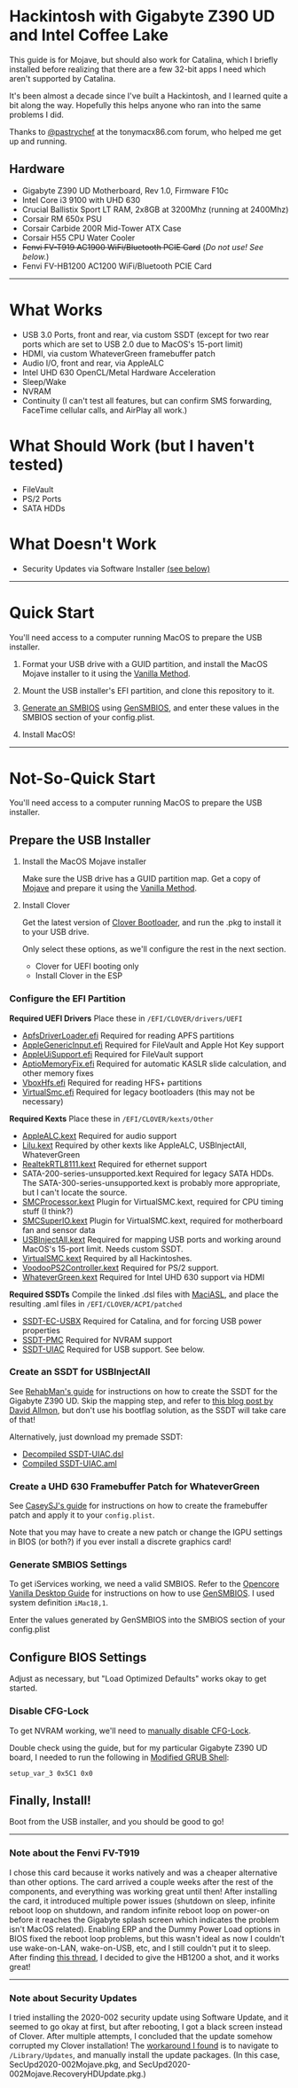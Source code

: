 # Hackintosh with Gigabyte Z390 UD and Intel Coffee Lake

This guide is for Mojave, but should also work for Catalina, which I briefly installed before realizing that there are a few 32-bit apps I need which aren't supported by Catalina.

It's been almost a decade since I've built a Hackintosh, and I learned quite a bit along the way. Hopefully this helps anyone who ran into the same problems I did.

Thanks to [@pastrychef](https://www.tonymacx86.com/members/pastrychef.816738/) at the tonymacx86.com forum, who helped me get up and running. 

## Hardware
* Gigabyte Z390 UD Motherboard, Rev 1.0, Firmware F10c
* Intel Core i3 9100 with UHD 630
* Crucial Ballistix Sport LT RAM, 2x8GB at 3200Mhz (running at 2400Mhz)
* Corsair RM 650x PSU
* Corsair Carbide 200R Mid-Tower ATX Case
* Corsair H55 CPU Water Cooler
* ~~Fenvi FV-T919 AC1900 WiFi/Bluetooth PCIE Card~~ (*Do not use! See below.*)
* Fenvi FV-HB1200 AC1200 WiFi/Bluetooth PCIE Card

---

# What Works
* USB 3.0 Ports, front and rear, via custom SSDT (except for two rear ports which are set to USB 2.0 due to MacOS's 15-port limit)
* HDMI, via custom WhateverGreen framebuffer patch
* Audio I/O, front and rear, via AppleALC
* Intel UHD 630 OpenCL/Metal Hardware Acceleration
* Sleep/Wake
* NVRAM
* Continuity (I can't test all features, but can confirm SMS forwarding, FaceTime cellular calls, and AirPlay all work.)

# What Should Work (but I haven't tested)
* FileVault
* PS/2 Ports
* SATA HDDs

# What Doesn't Work
* Security Updates via Software Installer [(see below)](#note-about-security-updates)

---

# Quick Start
You'll need access to a computer running MacOS to prepare the USB installer. 

1. Format your USB drive with a GUID partition, and install the MacOS Mojave installer to it using the [Vanilla Method](https://hackintosh.gitbook.io/-r-hackintosh-vanilla-desktop-guide/gathering-kexts). 
    
2. Mount the USB installer's EFI partition, and clone this repository to it. 

3. [Generate an SMBIOS](https://khronokernel-2.gitbook.io/opencore-vanilla-desktop-guide/post-install/post-install/iservices) using [GenSMBIOS](https://github.com/corpnewt/GenSMBIOS), and enter these values in the SMBIOS section of your config.plist.

4. Install MacOS!

---

# Not-So-Quick Start
You'll need access to a computer running MacOS to prepare the USB installer. 

## Prepare the USB Installer

1. Install the MacOS Mojave installer

    Make sure the USB drive has a GUID partition map. Get a copy of [Mojave](https://itunes.apple.com/us/app/macos-mojave/id1398502828?ls=1&mt=12) and prepare it using the [Vanilla Method](https://hackintosh.gitbook.io/-r-hackintosh-vanilla-desktop-guide/gathering-kexts).

2. Install Clover

    Get the latest version of [Clover Bootloader](https://github.com/CloverHackyColor/CloverBootloader/releases), and run the .pkg to install it to your USB drive.

    Only select these options, as we'll configure the rest in the next section.
    * Clover for UEFI booting only
    * Install Clover in the ESP 

### Configure the EFI Partition

**Required UEFI Drivers**
Place these in `/EFI/CLOVER/drivers/UEFI`
* [ApfsDriverLoader.efi](https://github.com/acidanthera/AppleSupportPkg/releases/tag/2.0.9)
    Required for reading APFS partitions
* [AppleGenericInput.efi](https://github.com/acidanthera/AppleSupportPkg/releases/tag/2.0.9)
    Required for FileVault and Apple Hot Key support
* [AppleUiSupport.efi](https://github.com/acidanthera/AppleSupportPkg/releases/tag/2.0.9)
    Required for FileVault support
* [AptioMemoryFix.efi](https://github.com/acidanthera/AptioFixPkg/releases) 
    Required for automatic KASLR slide calculation, and other memory fixes
* [VboxHfs.efi](https://github.com/acidanthera/AppleSupportPkg/releases/tag/2.0.9)
    Required for reading HFS+ partitions
* [VirtualSmc.efi](https://github.com/acidanthera/VirtualSMC/releases)
    Required for legacy bootloaders (this may not be necessary)

**Required Kexts**
Place these in `/EFI/CLOVER/kexts/Other`
* [AppleALC.kext](https://github.com/acidanthera/AppleALC/releases)
    Required for audio support
* [Lilu.kext](https://github.com/acidanthera/Lilu/releases)
    Required by other kexts like AppleALC, USBInjectAll, WhateverGreen
* [RealtekRTL8111.kext](https://github.com/Mieze/RTL8111_driver_for_OS_X/releases)
    Required for ethernet support
* SATA-200-series-unsupported.kext
    Required for legacy SATA HDDs. The SATA-300-series-unsupported.kext is probably more appropriate, but I can't locate the source.
* [SMCProcessor.kext](https://github.com/acidanthera/VirtualSMC/releases)
    Plugin for VirtualSMC.kext, required for CPU timing stuff (I think?)
* [SMCSuperIO.kext](https://github.com/acidanthera/VirtualSMC/releases)
    Plugin for VirtualSMC.kext, required for motherboard fan and sensor data
* [USBInjectAll.kext](https://github.com/RehabMan/OS-X-USB-Inject-All#downloads)
    Required for mapping USB ports and working around MacOS's 15-port limit. Needs custom SSDT.
* [VirtualSMC.kext](https://github.com/acidanthera/VirtualSMC/releases)
    Required by all Hackintoshes.
* [VoodooPS2Controller.kext](https://github.com/acidanthera/VoodooPS2/releases)
    Required for PS/2 support.
* [WhateverGreen.kext](https://github.com/acidanthera/whatevergreen/releases)
    Required for Intel UHD 630 support via HDMI

**Required SSDTs**
Compile the linked .dsl files with [MaciASL](https://github.com/acidanthera/MaciASL/releases), and place the resulting .aml files in `/EFI/CLOVER/ACPI/patched`
* [SSDT-EC-USBX](https://github.com/acidanthera/OpenCorePkg/blob/master/Docs/AcpiSamples/SSDT-EC-USBX.dsl)
    Required for Catalina, and for forcing USB power properties
* [SSDT-PMC](https://github.com/acidanthera/OpenCorePkg/blob/master/Docs/AcpiSamples/SSDT-PMC.dsl) 
    Required for NVRAM support
* [SSDT-UIAC](/includes/ACPI/patches/SSDT-UIAC.dsl)
    Required for USB support. See below.

### Create an SSDT for USBInjectAll
See [RehabMan's guide](https://www.tonymacx86.com/threads/guide-10-11-usb-changes-and-solutions.173616/) for instructions on how to create the SSDT for the Gigabyte Z390 UD. Skip the mapping step, and refer to [this blog post by David Allmon](https://davidallmon.com/projects/hack-build-2), but don't use his bootflag solution, as the SSDT will take care of that!

Alternatively, just download my premade SSDT:
* [Decompiled SSDT-UIAC.dsl](/includes/ACPI/patches/SSDT-UIAC.dsl)
* [Compiled SSDT-UIAC.aml](/EFI/CLOVER/ACPI/patched/SSDT-UIAC.aml)

### Create a UHD 630 Framebuffer Patch for WhateverGreen
See [CaseySJ's guide](https://www.tonymacx86.com/threads/guide-general-framebuffer-patching-guide-hdmi-black-screen-problem.269149/) for instructions on how to create the framebuffer patch and apply it to your `config.plist`.

Note that you may have to create a new patch or change the IGPU settings in BIOS (or both?) if you ever install a discrete graphics card! 

### Generate SMBIOS Settings
To get iServices working, we need a valid SMBIOS. Refer to the [Opencore Vanilla Desktop Guide](https://khronokernel-2.gitbook.io/opencore-vanilla-desktop-guide/post-install/post-install/iservices) for instructions on how to use [GenSMBIOS](https://github.com/corpnewt/GenSMBIOS). I used system definition `iMac18,1`.

Enter the values generated by GenSMBIOS into the SMBIOS section of your config.plist

## Configure BIOS Settings
Adjust as necessary, but "Load Optimized Defaults" works okay to get started.

### Disable CFG-Lock
To get NVRAM working, we'll need to [manually disable CFG-Lock](https://khronokernel-2.gitbook.io/opencore-vanilla-desktop-guide/post-install/post-install/msr-lock).

Double check using the guide, but for my particular Gigabyte Z390 UD board, I needed to run the following in [Modified GRUB Shell](https://github.com/datasone/grub-mod-setup_var/releases):

```shell
setup_var_3 0x5C1 0x0
```

## Finally, Install!
Boot from the USB installer, and you should be good to go!

---

### Note about the Fenvi FV-T919
I chose this card because it works natively and was a cheaper alternative than other options. The card arrived a couple weeks after the rest of the components, and everything was working great until then! After installing the card, it introduced multiple power issues (shutdown on sleep, infinite reboot loop on shutdown, and random infinite reboot loop on power-on before it reaches the Gigabyte splash screen which indicates the problem isn't MacOS related). Enabling ERP and the Dummy Power Load options in BIOS fixed the reboot loop problems, but this wasn't ideal as now I couldn't use wake-on-LAN, wake-on-USB, etc, and I still couldn't put it to sleep. After finding [this thread](https://www.tonymacx86.com/threads/shutdown-and-sleep-issues-with-fenvi-fv-t919-wifi-card.268480/post-2023911), I decided to give the HB1200 a shot, and it works great!

---

### Note about Security Updates 
I tried installing the 2020-002 security update using Software Update, and it seemed to go okay at first, but after rebooting, I got a black screen instead of Clover. After multiple attempts, I concluded that the update somehow corrupted my Clover installation! The [workaround I found](https://www.tonymacx86.com/threads/cannot-install-security-update-2020-001-and-002-for-mojave.291231/post-2069067) is to navigate to `/Library/Updates`, and manually install the update packages. (In this case, SecUpd2020-002Mojave.pkg, and SecUpd2020-002Mojave.RecoveryHDUpdate.pkg.)
